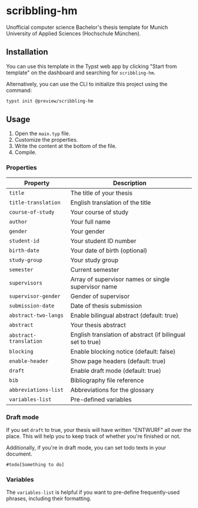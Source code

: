# scribbling-hm

Unofficial computer science Bachelor's thesis template for Munich University of Applied Sciences (Hochschule München).

## Installation
You can use this template in the Typst web app by clicking "Start from template" on the dashboard and searching for ``scribbling-hm``.

Alternatively, you can use the CLI to initialize this project using the command:

```bash
typst init @preview/scribbling-hm
```

## Usage
1. Open the ``main.typ`` file.
2. Customize the properties.
3. Write the content at the bottom of the file.
4. Compile.

### Properties

| Property | Description |
|----------|-------------|
| `title` | The title of your thesis |
| `title-translation` | English translation of the title |
| `course-of-study` | Your course of study |
| `author` | Your full name |
| `gender` | Your gender |
| `student-id` | Your student ID number |
| `birth-date` | Your date of birth (optional) |
| `study-group` | Your study group |
| `semester` | Current semester |
| `supervisors` | Array of supervisor names or single supervisor name |
| `supervisor-gender` | Gender of supervisor |
| `submission-date` | Date of thesis submission |
| `abstract-two-langs` | Enable bilingual abstract (default: true) |
| `abstract` | Your thesis abstract |
| `abstract-translation` | English translation of abstract (if bilingual set to true) |
| `blocking` | Enable blocking notice (default: false) |
| `enable-header` | Show page headers (default: true) |
| `draft` | Enable draft mode (default: true) |
| `bib` | Bibliography file reference |
| `abbreviations-list` | Abbreviations for the glossary |
| `variables-list` | Pre-defined variables |

### Draft mode

If you set ``draft`` to true, your thesis will have written "ENTWURF" all over the place. This will help you to keep track of whether you're finished or not.

Additionally, if you're in draft mode, you can set todo texts in your document.

```typst
#todo[Something to do]
```

### Variables

The `variables-list` is helpful if you want to pre-define frequently-used phrases, including their formatting.